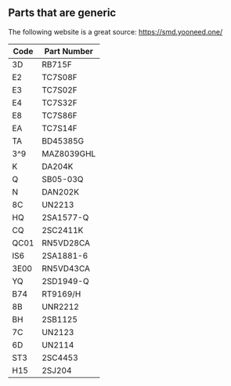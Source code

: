 ## Parts that are generic

The following website is a great source: https://smd.yooneed.one/


| Code| Part Number  |
|-----|--------------|
| 3D  | RB715F       |
| E2  | TC7S08F      |
| E3  | TC7S02F      |
| E4  | TC7S32F      |
| E8  | TC7S86F      |
| EA  | TC7S14F      |
| TA  | BD45385G     |
| 3^9 | MAZ8039GHL   | 
|  K  | DA204K       |
|  Q  | SB05-03Q     |
|  N  | DAN202K      |
| 8C  | UN2213       |
| HQ  | 2SA1577-Q    |
| CQ  | 2SC2411K     |
| QC01| RN5VD28CA    |
| IS6 | 2SA1881-6    |
| 3E00| RN5VD43CA    |
| YQ  | 2SD1949-Q    |
| B74 | RT9169/H     |
| 8B  | UNR2212      |
| BH  | 2SB1125      |
| 7C  | UN2123       |
| 6D  | UN2114       |
| ST3 | 2SC4453      |
| H15 | 2SJ204       |

